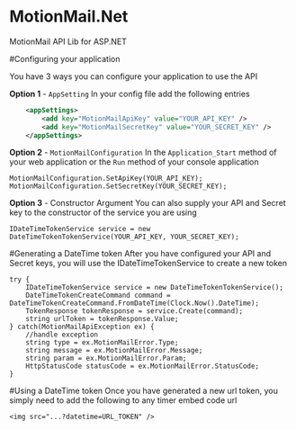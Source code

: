 MotionMail.Net
==============

MotionMail API Lib for ASP.NET

#Configuring your application

You have 3 ways you can configure your application to use the API

**Option 1** - `AppSetting`
In your config file add the following entries
```xml
	<appSettings>
	    <add key="MotionMailApiKey" value="YOUR_API_KEY" />
	    <add key="MotionMailSecretKey" value="YOUR_SECRET_KEY" />
	</appSettings>
```

**Option 2** - `MotionMailConfiguration`
In the `Application_Start` method of your web application or the `Run` method of your console application
	
	MotionMailConfiguration.SetApiKey(YOUR_API_KEY);
	MotionMailConfiguration.SetSecretKey(YOUR_SECRET_KEY);

**Option 3** - Constructor Argument
You can also supply your API and Secret key to the constructor of the service you are using

	IDateTimeTokenService service = new DateTimeTokenTokenService(YOUR_API_KEY, YOUR_SECRET_KEY);

#Generating a DateTime token
After you have configured your API and Secret keys, you will use the IDateTimeTokenService to create a new token

    try {
		IDateTimeTokenService service = new DateTimeTokenTokenService();
		DateTimeTokenCreateCommand command = DateTimeTokenCreateCommand.FromDateTime(Clock.Now().DateTime);
		TokenResponse tokenResponse = service.Create(command);
		string urlToken = tokenResponse.Value;
	} catch(MotionMailApiException ex) {
		//handle exception
		string type = ex.MotionMailError.Type;
		string message = ex.MotionMailError.Message;
		string param = ex.MotionMailError.Param;
		HttpStatusCode statusCode = ex.MotionMailError.StatusCode;
	}

#Using a DateTime token
Once you have generated a new url token, you simply need to add the following to any timer embed code url

    <img src="...?datetime=URL_TOKEN" />
	